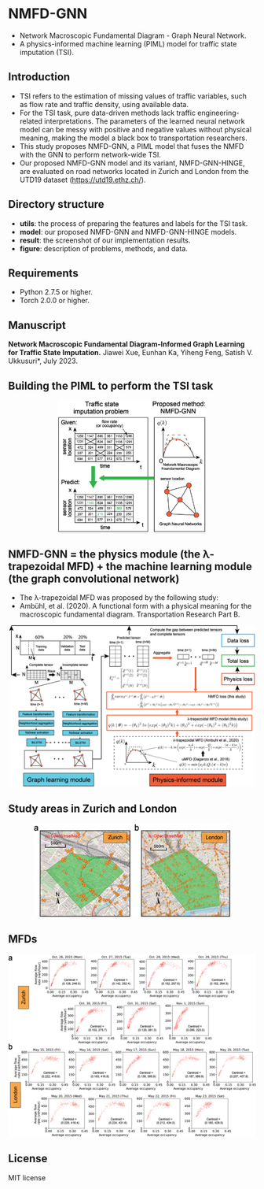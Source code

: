 # NMFD-GNN 
* Network Macroscopic Fundamental Diagram - Graph Neural Network.
* A physics-informed machine learning (PIML) model for traffic state imputation (TSI).

## Introduction
* TSI refers to the estimation of missing values of traffic variables, such as flow rate and traffic density, using available data.
* For the TSI task, pure data-driven methods lack traffic engineering-related interpretations. The parameters of the learned neural network model can be messy with positive and negative values without physical meaning, making the model a black box to transportation researchers.
* This study proposes NMFD-GNN, a PIML model that fuses the NMFD with the GNN to perform network-wide TSI. 
* Our proposed NMFD-GNN model and its variant, NMFD-GNN-HINGE, are evaluated on road networks located in Zurich and London from the UTD19 dataset (https://utd19.ethz.ch/). 
  
## Directory structure
* **utils**: the process of preparing the features and labels for the TSI task.
* **model**: our proposed NMFD-GNN and NMFD-GNN-HINGE models.
* **result**: the screenshot of our implementation results.
* **figure**: description of problems, methods, and data.

## Requirements
* Python 2.7.5 or higher.
* Torch 2.0.0 or higher. 

## Manuscript
**Network Macroscopic Fundamental Diagram-Informed Graph Learning for Traffic State Imputation.**
Jiawei Xue, Eunhan Ka, Yiheng Feng, Satish V. Ukkusuri\*, July 2023.

## Building the PIML to perform the TSI task
<p align="center">
  <img src="https://github.com/JiaweiXue/NMFD_GNN/blob/main/figure/task.png" width="300">
</p>

## NMFD-GNN = the physics module (the λ-trapezoidal MFD) + the machine learning module (the graph convolutional network)
* The λ-trapezoidal MFD was proposed by the following study:
* Ambühl, et al. (2020). A functional form with a physical meaning for the macroscopic fundamental diagram. Transportation Research Part B.
<p align="center">
  <img src="https://github.com/JiaweiXue/NMFD_GNN/blob/main/figure/method.png" width="500">
</p>

## Study areas in Zurich and London

<p align="center">
  <img src="https://github.com/JiaweiXue/NMFD_GNN/blob/main/figure/study_area.png" width="400">
</p>

## MFDs
<p align="center">
  <img src="https://github.com/JiaweiXue/NMFD_GNN/blob/main/figure/mfd.png" width="550">
</p>

## License
MIT license
